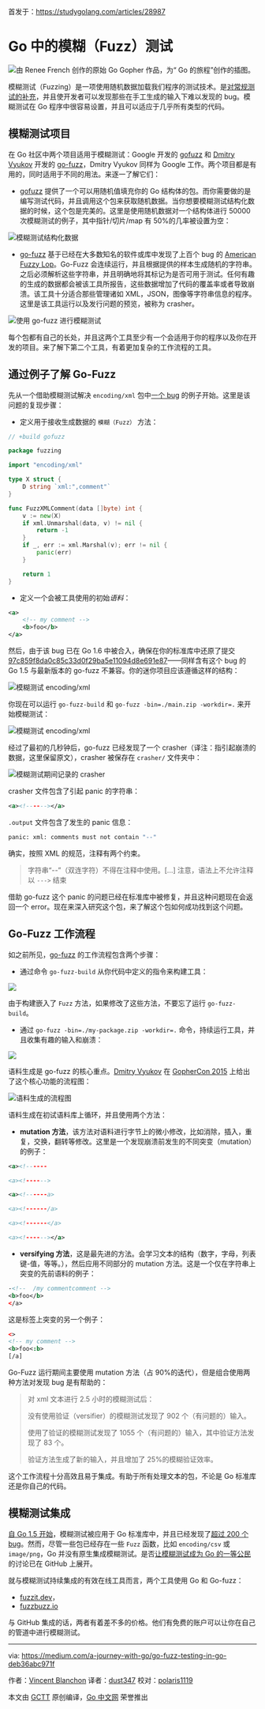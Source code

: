 首发于：https://studygolang.com/articles/28987

# Go 中的模糊（Fuzz）测试

![由 Renee French 创作的原始 Go Gopher 作品，为“ Go 的旅程”创作的插图。](https://raw.githubusercontent.com/studygolang/gctt-images2/master/20191025-Go-Fuzz-Testing-in-Go/Illustration.png)

模糊测试（Fuzzing）是一项使用随机数据加载我们程序的测试技术。是[对常规测试的补充](https://docs.google.com/document/d/1N-12_6YBPpF9o4_Zys_E_ZQndmD06wQVAM_0y9nZUIE/edit)，并且使开发者可以发现那些在手工生成的输入下难以发现的 bug。模糊测试在 Go 程序中很容易设置，并且可以适应于几乎所有类型的代码。

## 模糊测试项目

在 Go 社区中两个项目适用于模糊测试：Google 开发的 [gofuzz](https://raw.githubusercontent.com/google/gofuzz) 和 [Dmitry Vyukov](https://raw.githubusercontent.com/dvyukov) 开发的 [go-fuzz](https://raw.githubusercontent.com/dvyukov/go-fuzz)，Dmitry Vyukov 同样为 Google 工作。两个项目都是有用的，同时适用于不同的用法。来逐一了解它们：

- [gofuzz](https://raw.githubusercontent.com/google/gofuzz) 提供了一个可以用随机值填充你的 Go 结构体的包。而你需要做的是编写测试代码，并且调用这个包来获取随机数据。当你想要模糊测试结构化数据的时候，这个包是完美的。这里是使用随机数据对一个结构体进行 50000 次模糊测试的例子，其中指针/切片/map 有 50%的几率被设置为空：

![模糊测试结构化数据](https://raw.githubusercontent.com/studygolang/gctt-images2/blob/master/20191025-Go-Fuzz-Testing-in-Go/fuzzing-structured-data.png)

- [go-fuzz](https://raw.githubusercontent.com/dvyukov/go-fuzz) 基于已经在大多数知名的软件或库中发现了上百个 bug 的 [American Fuzzy Lop](http://lcamtuf.coredump.cx/afl/)。Go-Fuzz 会连续运行，并且根据提供的样本生成随机的字符串。之后必须解析这些字符串，并且明确地将其标记为是否可用于测试。任何有趣的生成的数据都会被该工具所报告，这些数据增加了代码的覆盖率或者导致崩溃。该工具十分适合那些管理诸如 XML，JSON，图像等字符串信息的程序。这里是该工具运行以及发行问题的预览，被称为 crasher。

![使用 go-fuzz 进行模糊测试](https://raw.githubusercontent.com/studygolang/gctt-images2/blob/master/20191025-Go-Fuzz-Testing-in-Go/fuzzing-with-go-fuzz.png)

每个包都有自己的长处，并且这两个工具至少有一个会适用于你的程序以及你在开发的项目。来了解下第二个工具，有着更加复杂的工作流程的工具。

## 通过例子了解 Go-Fuzz

先从一个借助模糊测试解决 `encoding/xml` 包中[一个 bug](https://raw.githubusercontent.com/golang/go/issues/11112) 的例子开始。这里是该问题的复现步骤：

- 定义用于接收生成数据的 `模糊（Fuzz）` 方法：

```go
// +build gofuzz

package fuzzing

import "encoding/xml"

type X struct {
	D string `xml:",comment"`
}

func FuzzXMLComment(data []byte) int {
	v := new(X)
	if xml.Unmarshal(data, v) != nil {
		return -1
	}
	if _, err := xml.Marshal(v); err != nil {
		panic(err)
	}

	return 1
}
```

- 定义一个会被工具使用的初始*语料*：

```xml
<a>
	<!-- my comment -->
	<b>foo</b>
</a>
```

然后，由于该 bug 已在 Go 1.6 中被合入，确保在你的标准库中还原了提交 [97c859f8da0c85c33d0f29ba5e11094d8e691e87](https://raw.githubusercontent.com/golang/go/commit/97c859f8da0c85c33d0f29ba5e11094d8e691e87)——同样含有这个 bug 的 Go 1.5 与最新版本的 go-fuzz 不兼容。你的迷你项目应该遵循这样的结构：

![模糊测试 encoding/xml](https://raw.githubusercontent.com/studygolang/gctt-images2/blob/master/20191025-Go-Fuzz-Testing-in-Go/fuzzing-encoding:xml-structure.png)

你现在可以运行 `go-fuzz-build` 和 `go-fuzz -bin=./main.zip -workdir=.` 来开始模糊测试：

![模糊测试 encoding/xml](https://raw.githubusercontent.com/studygolang/gctt-images2/blob/master/20191025-Go-Fuzz-Testing-in-Go/fuzzing-encoding:xml.png)

经过了最初的几秒钟后，go-fuzz 已经发现了一个 crasher（译注：指引起崩溃的数据，这里保留原文），crasher 被保存在 `crasher/` 文件夹中：

![模糊测试期间记录的 crasher](https://raw.githubusercontent.com/studygolang/gctt-images2/blob/master/20191025-Go-Fuzz-Testing-in-Go/crasher-recorded-during-fuzzing.png)

crasher 文件包含了引起 panic 的字符串：

```xml
<a><!------></a>
```

`.output` 文件包含了发生的 panic 信息：

```bash
panic: xml: comments must not contain "--"
```

确实，按照 XML 的规范，注释有两个约束。

> 字符串“--”（双连字符）不得在注释中使用。[...] 注意，语法上不允许注释以 `--->` 结束

借助 go-fuzz 这个 panic 的问题已经在标准库中被修复，并且这种问题现在会返回一个 error。现在来深入研究这个包，来了解这个包如何成功找到这个问题。

## Go-Fuzz 工作流程

如之前所见，[go-fuzz](https://raw.githubusercontent.com/dvyukov/go-fuzz) 的工作流程包含两个步骤：

- 通过命令 `go-fuzz-build` 从你代码中定义的指令来构建工具：

![](https://raw.githubusercontent.com/studygolang/gctt-images2/blob/master/20191025-Go-Fuzz-Testing-in-Go/go-fuzz-build.png)

由于构建嵌入了 `Fuzz` 方法，如果修改了这些方法，不要忘了运行 `go-fuzz-build`。

- 通过 `go-fuzz -bin=./my-package.zip -workdir=.` 命令，持续运行工具，并且收集有趣的输入和崩溃：

![](https://raw.githubusercontent.com/studygolang/gctt-images2/blob/master/20191025-Go-Fuzz-Testing-in-Go/go-fuzz.png)

语料生成是 go-fuzz 的核心重点。[Dmitry Vyukov](https://raw.githubusercontent.com/dvyukov) 在 [GopherCon 2015](https://www.youtube.com/watch?v=a9xrxRsIbSU&t=459s) 上给出了这个核心功能的流程图：

![语料生成的流程图](https://raw.githubusercontent.com/studygolang/gctt-images2/blob/master/20191025-Go-Fuzz-Testing-in-Go/workflow-of-the-corpus-generation.png)

语料生成在初试语料库上循环，并且使用两个方法：

- **mutation 方法**，该方法对语料进行字节上的微小修改，比如消除，插入，重复，交换，翻转等修改。这里是一个发现崩溃前发生的不同突变（mutation）的例子：

```xml
<a><!------

<a><!------>

<a><!------a>

<a><!------/a>

<a><!------</a>

<a><!------></a>
```

- **versifying 方法**，这是最先进的方法。会学习文本的结构（数字，字母，列表键-值，等等。），然后应用不同部分的 mutation 方法。这是一个仅在字符串上突变的先前语料的例子：

```xml
-<!--  /my commentcomment -->
<b>foo</b>
</a>
```

这是标签上突变的另一个例子：

```xml
<>
<!-- my comment -->
<b>foo<:b>
[/a]
```

Go-Fuzz 运行期间主要使用 mutation 方法（占 90%的迭代），但是组合使用两种方法对发现 bug 是有帮助的：

> 对 xml 文本进行 2.5 小时的模糊测试后：
>
> 没有使用验证（versifier）的模糊测试发现了 902 个（有问题的）输入。
>
> 使用了验证的模糊测试发现了 1055 个（有问题的）输入，其中验证方法发现了 83 个。
>
> 验证方法生成了新的输入，并且增加了 25%的模糊验证效率。

这个工作流程十分高效且易于集成。有助于所有处理文本的包，不论是 Go 标准库还是你自己的代码。

## 模糊测试集成

[自 Go 1.5 开始](https://golang.org/doc/go1.5#hardening)，模糊测试被应用于 Go 标准库中，并且已经发现了[超过 200 个 bug](https://raw.githubusercontent.com/dvyukov/go-fuzz#trophies)。然而，尽管一些包已经存在一些 `Fuzz` 函数，比如 `encoding/csv` 或 `image/png`，Go 并没有原生集成模糊测试。是否[让模糊测试成为 Go 的一等公民](https://raw.githubusercontent.com/golang/go/issues/19109)的讨论已在 GitHub 上展开。

就与模糊测试持续集成的有效在线工具而言，两个工具使用 Go 和 Go-fuzz：

- [fuzzit.dev](https://fuzzit.dev/)，
- [fuzzbuzz.io](https://fuzzbuzz.io/)

与 GitHub 集成的话，两者有着差不多的价格。他们有免费的账户可以让你在自己的管道中进行模糊测试。

---

via: https://medium.com/a-journey-with-go/go-fuzz-testing-in-go-deb36abc971f

作者：[Vincent Blanchon](https://medium.com/@blanchon.vincent)
译者：[dust347](https://github.com/dust347)
校对：[polaris1119](https://github.com/polaris1119)

本文由 [GCTT](https://github.com/studygolang/GCTT) 原创编译，[Go 中文网](https://studygolang.com/) 荣誉推出
